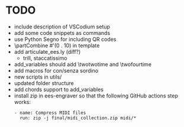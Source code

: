 # TODO

- include description of VSCodium setup
- add some code snippets as commands
- use Python Segno for including QR codes
- \partCombine #'(0 . 10) in template
- add articulate_ees.ly (diff?)
  - trill, staccatissimo
- add_variables should add \twotwotime and \twofourtime
- add macros for con/senza sordino
- new scripts in utils/
- updated folder structure
- add chords support to add_variables
- install zip in ees-engraver so that the following GitHub actions step works:
  ```
  - name: Compress MIDI files
    run: zip -j final/midi_collection.zip midi/*
  ```
